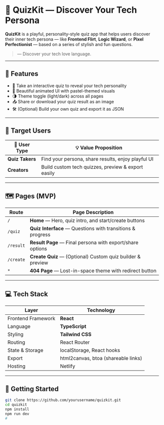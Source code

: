# 🧠 QuizKit — Discover Your Tech Persona

**QuizKit** is a playful, personality-style quiz app that helps users discover their inner tech persona — like **Frontend Flirt**, **Logic Wizard**, or **Pixel Perfectionist** — based on a series of stylish and fun questions.

> — Discover your tech love language.

---

## 🌟 Features

- 🎯 Take an interactive quiz to reveal your tech personality
- 🎨 Beautiful animated UI with pastel-themed visuals
- 🌗 Theme toggle (light/dark) across all pages
- 📤 Share or download your quiz result as an image
- 🛠️ (Optional) Build your own quiz and export it as JSON

---

## 👥 Target Users

| 👤 User Type     | 💡 Value Proposition                                 |
|------------------|------------------------------------------------------|
| **Quiz Takers**  | Find your persona, share results, enjoy playful UI  |
| **Creators**     | Build custom tech quizzes, preview & export easily  |

---

## 🗺️ Pages (MVP)

| Route             | Page Description                                           |
|------------------|------------------------------------------------------------|
| `/`              | **Home** — Hero, quiz intro, and start/create buttons      |
| `/quiz`          | **Quiz Interface** — Questions with transitions & progress |
| `/result`        | **Result Page** — Final persona with export/share options  |
| `/create`        | **Create Quiz** — (Optional) Custom quiz builder & preview |
| `*`              | **404 Page** — Lost-in-space theme with redirect button    |

---

## 💻 Tech Stack

| Layer               | Technology        |
|---------------------|-------------------|
| Frontend Framework  | **React**         |
| Language            | **TypeScript**    |
| Styling             | **Tailwind CSS**  |
| Routing             | React Router      |
| State & Storage     | localStorage, React hooks |
| Export              | html2canvas, btoa (shareable links) |
| Hosting             | Netlify           |

---

## 🚀 Getting Started

```bash
git clone https://github.com/yourusername/quizkit.git
cd quizkit
npm install
npm run dev
#

